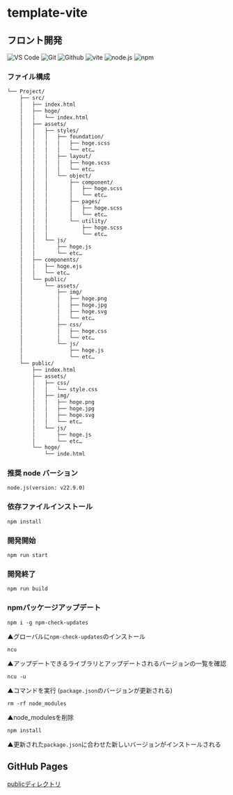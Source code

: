 # template-vite

## フロント開発
![VS Code](https://img.shields.io/badge/Visual%20Studio%20Code-007ACC?style=flat&logo=visualstudiocode&logoColor=ffffff)
![Git](https://img.shields.io/badge/Git-F05032?style=flat&logo=Git&logoColor=ffffff)
![Github](https://img.shields.io/badge/GitHub-181717?style=flat&logo=GitHub&logoColor=ffffff)
![vite](https://img.shields.io/badge/vite-F7C526?style=flat&logo=vite&logoColor=8971EA)
![node.js](https://img.shields.io/badge/Node.js-5FA04E?style=flat&logo=node.js&logoColor=ffffff)
![npm](https://img.shields.io/badge/npm-CB3837?style=flat&logo=npm&logoColor=ffffff)


### ファイル構成
```txt
└── Project/
    ├── src/
    │   ├── index.html
    │   ├── hoge/
    │   │   └── index.html
    │   ├── assets/
    │   │   ├── styles/
    │   │   │   ├── foundation/
    │   │   │   │   ├── hoge.scss
    │   │   │   │   └── etc…
    │   │   │   ├── layout/
    │   │   │   │   ├── hoge.scss
    │   │   │   │   └── etc…
    │   │   │   └── object/
    │   │   │       ├── component/
    │   │   │       │   ├── hoge.scss
    │   │   │       │   └── etc…
    │   │   │       ├── pages/
    │   │   │       │   ├── hoge.scss
    │   │   │       │   └── etc…
    │   │   │       └── utility/
    │   │   │           ├── hoge.scss
    │   │   │           └── etc…
    │   │   └── js/
    │   │       ├── hoge.js
    │   │       └── etc…
    │   ├── components/
    │   │   ├── hoge.ejs
    │   │   └── etc…
    │   └── public/
    │       └── assets/
    │           ├── img/
    │           │   ├── hoge.png
    │           │   ├── hoge.jpg
    │           │   ├── hoge.svg
    │           │   └── etc…
    │           ├── css/
    │           │   ├── hoge.css
    │           │   └── etc…
    │           └── js/
    │               ├── hoge.js
    │               └── etc…
    └── public/
        ├── index.html
        ├── assets/
        │   ├── css/
        │   │   └── style.css
        │   ├── img/
        │   │   ├── hoge.png
        │   │   ├── hoge.jpg
        │   │   ├── hoge.svg
        │   │   └── etc…
        │   └── js/
        │       ├── hoge.js
        │       └── etc…
        └── hoge/
            └── inde.html
```

### 推奨 node バーション

```
node.js(version: v22.9.0)
```

### 依存ファイルインストール

```
npm install
```

### 開発開始

```
npm run start
```

### 開発終了

```
npm run build
```

### npmパッケージアップデート
```
npm i -g npm-check-updates
```
▲グローバルに`npm-check-updates`のインストール
```
ncu
```
▲アップデートできるライブラリとアップデートされるバージョンの一覧を確認
```
ncu -u
```
▲コマンドを実行 (`package.json`のバージョンが更新される)
```
rm -rf node_modules
```
▲node_modulesを削除
```
npm install
```
▲更新された`package.json`に合わせた新しいバージョンがインストールされる


## GitHub Pages

[publicディレクトリ](https://konno1614.github.io/template-vite/public/)
